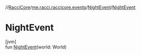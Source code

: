 //[RacciCore](../../../index.md)/[me.racci.raccicore.events](../index.md)/[NightEvent](index.md)/[NightEvent](-night-event.md)

# NightEvent

[jvm]\
fun [NightEvent](-night-event.md)(world: World)
